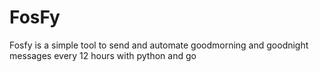 # FosFy
Fosfy is a simple tool to send and automate goodmorning and goodnight messages every 12 hours with python and go
